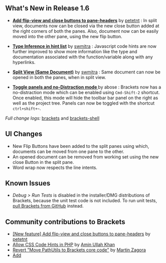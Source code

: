 
What's New in Release 1.6
-------------------------
*  **[Add flip-view and close buttons to pane-headers](https://github.com/adobe/brackets/pull/11749)** by [petetnt](https://github.com/petetnt) : In split view, documents now can be closed via the new close button added at the right corners of both the panes. Also, document now can be easily moved into the other pane, using the new flip button.

* **[Type Inference in hint list](https://github.com/adobe/brackets/pull/11949)** by [swmitra](https://github.com/swmitra) : Javascript code hints are now further improved to show more information like the type and documentation associated with the function/variable along with any hyperlinks.

* **[Split View (Same Document)](https://github.com/adobe/brackets/pull/11820)** by [swmitra](https://github.com/swmitra) : Same document can now be opened in both the panes, when in split view.

* **[Toggle panels and no-Distraction mode ](https://github.com/adobe/brackets/pull/11732)** by abose : Brackets now has a no-distraction mode which can be enabled using `Cmd-Shift-2` shortcut. Once enabled, this mode will hide the toolbar bar panel on the right as well as the project tree. Panels can now be toggled with the shortcut `ctrl+shift+~`.


_Full change logs:_ [brackets](https://github.com/adobe/brackets/compare/release-1.5...release-1.6#commits_bucket) and [brackets-shell](https://github.com/adobe/brackets-shell/compare/release-1.5...release-1.6#commits_bucket)


UI Changes
----------
* New Flip Buttons have been added to the split panes using which, documents can be moved from one pane to the other.
* An opened document can be removed from working set using the new close Button in the split pane.
* Word wrap now respects the line intents.

Known Issues
------------
* _Debug > Run Tests_ is disabled in the installer/DMG distributions of Brackets, because the unit test code is not included. To run unit tests, [pull Brackets from GitHub](https://github.com/adobe/brackets/wiki/How-to-Hack-on-Brackets#wiki-getcode) instead.


Community contributions to Brackets
-----------------------------------
* [[New feature] Add flip-view and close buttons to pane-headers](https://github.com/adobe/brackets/pull/11749) by [petetnt](https://github.com/petetnt)
* [Allow CSS Code Hints in PHP](https://github.com/adobe/brackets/pull/11751) by [Amin Ullah Khan](https://github.com/sprintr)
* [Revert "Move PathUtils to Brackets core code"](https://github.com/adobe/brackets/pull/11745) by [Martin Zagora](https://github.com/zaggino)
* [Add <template> to HtmlTags.json](https://github.com/adobe/brackets/pull/11486) by [verballyinsane](https://github.com/verballyinsane)
* [Simplified Chinese: Fix a few translation messages and placeholders](https://github.com/adobe/brackets/pull/10331) by [Michael J.](https://github.com/michaeljayt)
* [Remove references to deprecated FileSystem APIs in SpecRunner](https://github.com/adobe/brackets/pull/11781) by [petetnt](https://github.com/petetnt)
* [Finnish translation, release 1.5, part 2](https://github.com/adobe/brackets/pull/11816) by [valtlait](https://github.com/valtlait)
* [Code folding unit tests](https://github.com/adobe/brackets/pull/11584) by [Patrick Oladimeji](https://github.com/thehogfather)
* [addresses #11356 xml start tags spanning multiple lines](https://github.com/adobe/brackets/pull/11366) by [Patrick Oladimeji](https://github.com/thehogfather)
* [Czech translation for v1.5](https://github.com/adobe/brackets/pull/11834) by [Pavel Dvořák](https://github.com/dvorapa)
* [Typo in nls/root/strings.js](https://github.com/adobe/brackets/pull/11835) by [Pavel Dvořák](https://github.com/dvorapa)
* [Add UrlCodeHints for poster-attribute](https://github.com/adobe/brackets/pull/11885) by [petetnt](https://github.com/petetnt)
* [Ensure that .cm-error gets applied last](https://github.com/adobe/brackets/pull/11894) by [petetnt](https://github.com/petetnt)
* [turtle support added](https://github.com/adobe/brackets/pull/11895) by [bozicb](https://github.com/bozicb)
* [remove predefined values from cubic-bezier()](https://github.com/adobe/brackets/pull/11786) by [myakura](https://github.com/myakura)
* [Port missing piece of the indent-wrap hack from Codemirror. Fixes #11963](https://github.com/adobe/brackets/pull/11964) by [petetnt](https://github.com/petetnt)
* [Eslint](https://github.com/adobe/brackets/pull/11693) by [ficristo](https://github.com/ficristo)
* [Update Tern submodule URL](https://github.com/adobe/brackets/pull/11994) by [Marcel Gerber](https://github.com/MarcelGerber)
* [ESLint: enabled no-trailing-spaces and eol-last rules](https://github.com/adobe/brackets/pull/11998) by [ficristo](https://github.com/ficristo)
* [Reintroduce JSLint as a prefered linter](https://github.com/adobe/brackets/pull/12002) by [ficristo](https://github.com/ficristo)
* [Fix Flipview focus issues](https://github.com/adobe/brackets/pull/12060) by [petetnt](https://github.com/petetnt)

#### Pulling source code from Git
_TODO: any brackets-shell updates? which of the below messages are applicable?_

* A new brackets-shell build is _required_ for this sprint. Be sure to rerun `grunt setup` before building.
* Recommended: rebuild or reinstall an updated brackets-shell (no critical updates, but there are bugfixes).
* Rebuilding/updating brackets-shell is _optional_ for this release.
* Rebuilding/updating brackets-shell is _not_ required for this release.
* brackets-shell's Node dependencies have changed. Run `npm install` before rebuilding brackets-shell.
* Some submodules were updated this sprint. Run `git submodule update` to ensure your source tree is fully up to date.
* A submodule _URL_ was changed this sprint. Run `git submodule sync` and _then_ `git submodule update --init --recursive` to ensure your local source tree reflects the update.


Bugs fixed in Release 1.6
-------------------------
For details on the bugs addressed, please refer to [closed Release 1.6 bugs](https://github.com/adobe/brackets/issues?q=is%3Aclosed+milestone%3A%22Release+1.6%22). Not all fixed bugs will be caught by this search query, however.